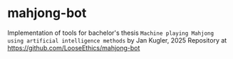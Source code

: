 # mahjong-bot
Implementation of tools for bachelor's thesis `Machine playing Mahjong using artificial intelligence methods` by Jan Kugler, 2025
Repository at https://github.com/LooseEthics/mahjong-bot
